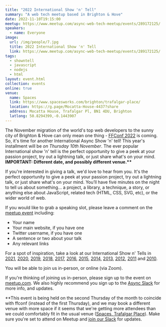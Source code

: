 ```yaml
---
title: "2022 International Show 'n' Tell"
summary: "A web tech meetup based in Brighton & Hove"
date: 2022-11-10T19:15:00
meetup: https://www.meetup.com/async-web-tech-meetup/events/289172125/
speakers:
  - name: Everyone
image:
  url: /img/people/7.jpg
  title: 2022 International Show 'n' Tell
  link: https://www.meetup.com/async-web-tech-meetup/events/289172125/
tags:
  - showntell
  - javascript
  - nodejs
  - html
layout: event.html
collection: events
online: true
venue:
  name: Spaces
  link: https://www.spacesworks.com/brighton/trafalgar-place/
  location: https://g.page/Mocatta-House-4437?share
  address: Mocatta House, Trafalgar Pl, BN1 4DU, Brighton
  latlong: 50.8294399,-0.1443907
---
```


The November migration of the world's top web developers to the sunny city of Brighton & Hove can only mean one thing - [FFConf 2022](https://2022.ffconf.org/) is coming. So, it's time for another International Async Show 'n' tell! This year's installment will be _on Thursday 10th November_. The ever popular International show 'n' tell is the perfect opportunity to give a peek at your passion project, try out a lightning talk, or just share what's on your mind.
**IMPORTANT: Different date, and possibly different venue.\*\***


If you're interested in giving a talk, we'd love to hear from you. It's the perfect opportunity to give a peek at your passion project, try out a lightning talk, or just share what's on your mind. You’ll have five minutes on the night to tell us about something… a project, a library, a technique, a story, or anything else about JavaScript, related tech (HTML, CSS, SVG, etc), or the wider world of web.

If you would like to grab a speaking slot, please leave a comment on the [meetup event][meetup] including:

- Your name
- Your main website, if you have one
- Twitter username, if you have one
- A sentence or two about your talk
- Any relevant links

For a spot of inspiration, take a look at our International Show n' Tells in [2021][showntell-2021], [2020][showntell-2020], [2019][showntell-2019], [2018][showntell-2018], [2017][showntell-2017], [2016][showntell-2016], [2015][showntell-2015], [2014][showntell-2014], [2013][showntell-2013], [2012][showntell-2012], [2011][showntell-2011] and [2010][showntell-2010].

You will be able to join us in-person, or online (via Zoom).

If you're thinking of joining us in-person, please sign up to the event on [meetup.com](https://www.meetup.com/async-web-tech-meetup/events/289172125/). We also highly recommend you sign up to the [Async Slack](https://join.slack.com/t/asyncjs/shared_invite/zt-1aguxx86q-XjF_yWcFoJ8fyYYzoqgDaQ) for more info, and updates.

\*\*This event is being held on the second Thursday of the month to coincide with ffconf (instead of the first Thursday), and we may book a different venue with more space if it seems that we're getting more attendees than we could comfortably fit in the usual venue ([Spaces, Trafalgar Place](https://www.spacesworks.com/brighton/trafalgar-place/)). Make sure you're set to attend on Meetup and [join our Slack](https://join.slack.com/t/asyncjs/shared_invite/zt-1aguxx86q-XjF_yWcFoJ8fyYYzoqgDaQ) for updates.

[showntell-2010]: http://asyncjs.com/showntell3/
[showntell-2011]: http://asyncjs.com/international2011/
[showntell-2012]: http://asyncjs.com/showntell-2012/
[showntell-2013]: http://asyncjs.com/showntell-2013/
[showntell-2014]: http://asyncjs.com/showntell-2014/
[showntell-2015]: http://asyncjs.com/showntell-2015/
[showntell-2016]: https://asyncjs.com/international-show-n-tell-2016/
[showntell-2017]: https://asyncjs.com/international-show-n-tell-2017/
[showntell-2018]: https://asyncjs.com/international-show-n-tell-2018/
[showntell-2019]: https://asyncjs.com/international-show-n-tell-2019/
[showntell-2020]: https://www.meetup.com/async-web-tech-meetup/events/271442327/
[showntell-2021]: https://www.meetup.com/async-web-tech-meetup/events/281637443/
[meetup]: https://www.meetup.com/async-web-tech-meetup/events/289172125/
